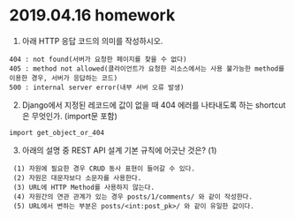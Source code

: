 # 2019.04.16 homework





1. 아래 HTTP 응답 코드의 의미를 작성하시오.

```
404 : not found(서버가 요청한 페이지를 찾을 수 없다)
405 : method not allowed(클라이언트가 요청한 리소스에서는 사용 불가능한 method를 이용한 경우, 서버가 응답하는 코드)
500 : internal server error(내부 서버 오류 발생)
```





2.  Django에서 지정된 레코드에 값이 없을 때 404 에러를 나타내도록 하는 shortcut은 무엇인가. (import문 포함)

```
import get_object_or_404
```





3.  아래의 설명 중 REST API 설계 기본 규칙에 어긋난 것은? (1)

```
 (1) 자원에 필요한 경우 CRUD 동사 표현이 들어갈 수 있다.
 (2) 자원은 대문자보다 소문자를 사용한다.
 (3) URL에 HTTP Method를 사용하지 않는다.
 (4) 자원간의 연관 관계가 있는 경우 posts/1/comments/ 와 같이 작성한다.
 (5) URL에서 변하는 부분은 posts/<int:post_pk>/ 와 같이 유일한 값이다.
```

